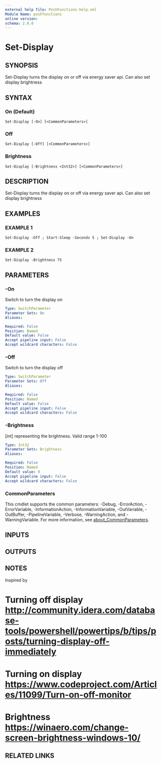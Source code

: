 ```yaml
---
external help file: PoshFunctions-help.xml
Module Name: poshfunctions
online version:
schema: 2.0.0
---
```


# Set-Display

## SYNOPSIS
Set-Display turns the display on or off via energy saver api.
Can also set display brightness

## SYNTAX

### On (Default)
```
Set-Display [-On] [<CommonParameters>]
```

### Off
```
Set-Display [-Off] [<CommonParameters>]
```

### Brightness
```
Set-Display [-Brightness <Int32>] [<CommonParameters>]
```

## DESCRIPTION
Set-Display turns the display on or off via energy saver api.
Can also set display brightness

## EXAMPLES

### EXAMPLE 1
```
Set-Display -Off ; Start-Sleep -Seconds 5 ; Set-Display -On
```

### EXAMPLE 2
```
Set-Display -Brightness 75
```

## PARAMETERS

### -On
Switch to turn the display on

```yaml
Type: SwitchParameter
Parameter Sets: On
Aliases:

Required: False
Position: Named
Default value: False
Accept pipeline input: False
Accept wildcard characters: False
```

### -Off
Switch to turn the display off

```yaml
Type: SwitchParameter
Parameter Sets: Off
Aliases:

Required: False
Position: Named
Default value: False
Accept pipeline input: False
Accept wildcard characters: False
```

### -Brightness
\[int\] representing the brightness.
Valid range 1-100

```yaml
Type: Int32
Parameter Sets: Brightness
Aliases:

Required: False
Position: Named
Default value: 0
Accept pipeline input: False
Accept wildcard characters: False
```

### CommonParameters
This cmdlet supports the common parameters: -Debug, -ErrorAction, -ErrorVariable, -InformationAction, -InformationVariable, -OutVariable, -OutBuffer, -PipelineVariable, -Verbose, -WarningAction, and -WarningVariable. For more information, see [about_CommonParameters](http://go.microsoft.com/fwlink/?LinkID=113216).

## INPUTS

## OUTPUTS

## NOTES
Inspired by
# Turning off display http://community.idera.com/database-tools/powershell/powertips/b/tips/posts/turning-display-off-immediately
# Turning on display  https://www.codeproject.com/Articles/11099/Turn-on-off-monitor
# Brightness https://winaero.com/change-screen-brightness-windows-10/

## RELATED LINKS

